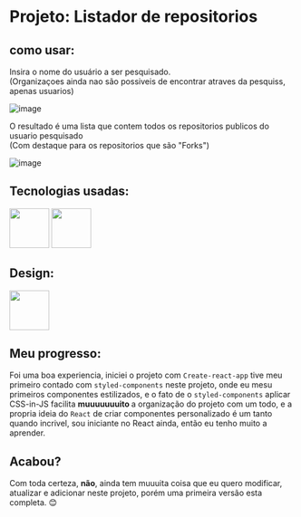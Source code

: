 # Projeto: Listador de repositorios

## como usar:

Insira o nome do usuário a ser pesquisado. <br> 
(Organizaçoes ainda nao são possiveis de encontrar atraves da pesquiss, apenas usuarios)

![image](https://user-images.githubusercontent.com/69557606/161406475-8ab7dff9-5182-4dd5-a4d6-e5c484550dfe.png)

O resultado é uma lista que contem todos os repositorios publicos do usuario pesquisado <br>
(Com destaque para os repositorios que são "Forks")

![image](https://user-images.githubusercontent.com/69557606/161406542-0a3f0707-7e52-4c2e-b522-9bb4a8be4e62.png)

## Tecnologias usadas:

<div>
    <img width="70" src="https://cdn.jsdelivr.net/gh/devicons/devicon/icons/javascript/javascript-original.svg" />
    <img width="70" src="https://cdn.jsdelivr.net/gh/devicons/devicon/icons/react/react-original-wordmark.svg" />
    
</div>

## Design:

<div>
    <img width="70" src="https://cdn.jsdelivr.net/gh/devicons/devicon/icons/figma/figma-original.svg" />
</div>

## Meu progresso:

Foi uma boa experiencia, iniciei o projeto com `Create-react-app` tive meu primeiro contado com `styled-components` neste projeto, onde eu mesu primeiros componentes estilizados, e o fato de o `styled-components` aplicar CSS-in-JS facilita <strong >muuuuuuuito </strong> a organização do projeto com um todo, e a propria ideia do `React` de criar componentes personalizado é um tanto quando incrivel, sou iniciante no React ainda, então eu tenho muito a aprender.


## Acabou?

Com toda certeza, **não**, ainda tem muuuita coisa que eu quero modificar, atualizar e adicionar neste projeto, porém uma primeira versão esta completa. 😊
